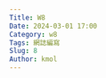 ```yaml
---
Title: W8
Date: 2024-03-01 17:00
Category: w8
Tags: 網誌編寫
Slug: 8
Author: kmol
---
```




<!-- PELICAN_END_SUMMARY -->
